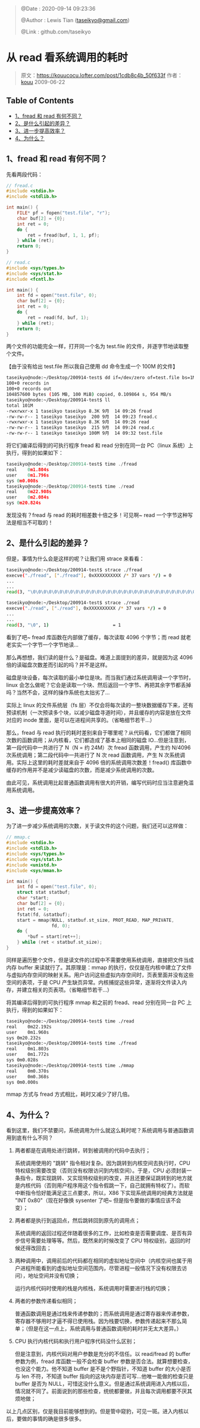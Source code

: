 > @Date    : 2020-09-14 09:23:36
>
> @Author  : Lewis Tian (taseikyo@gmail.com)
>
> @Link    : github.com/taseikyo

# 从 read 看系统调用的耗时

> 原文：https://kouucocu.lofter.com/post/1cdb8c4b_50f633f 作者：[kouu](https://kouucocu.lofter.com/) 2009-06-22

## Table of Contents

- [1、fread 和 read 有何不同？](#1、fread-和-read-有何不同？)
- [2、是什么引起的差异？](#2、是什么引起的差异？)
- [3、进一步提高效率？](#3、进一步提高效率？)
- [4、为什么？](#4、为什么？)

## 1、fread 和 read 有何不同？

先看两段代码：

```C
// fread.c
#include <stdio.h>
#include <stdlib.h>

int main() {
	FILE* pf = fopen("test.file", "r");
	char buf[2] = {0};
	int ret = 0;
	do {
		ret = fread(buf, 1, 1, pf);
	} while (ret);
	return 0;
}
```

```C
// read.c
#include <sys/types.h>
#include <sys/stat.h>
#include <fcntl.h>

int main() {
	int fd = open("test.file", 0);
	char buf[2] = {0};
	int ret = 0;
	do {
		ret = read(fd, buf, 1);
	} while (ret);
	return 0;
}
```


两个文件的功能完全一样，打开同一个名为 test.file 的文件，并逐字节地读取整个文件。

【由于没有给出 test.file 所以我自己使用 dd 命令生成一个 100M 的文件】

```bash
taseikyo@node:~/Desktop/200914-test$ dd if=/dev/zero of=test.file bs=1M count=100 
100+0 records in
100+0 records out
104857600 bytes (105 MB, 100 MiB) copied, 0.109864 s, 954 MB/s
taseikyo@node:~/Desktop/200914-test$ ll
total 101M
-rwxrwxr-x 1 taseikyo taseikyo 8.3K 9月  14 09:26 fread
-rw-rw-r-- 1 taseikyo taseikyo  200 9月  14 09:23 fread.c
-rwxrwxr-x 1 taseikyo taseikyo 8.3K 9月  14 09:26 read
-rw-rw-r-- 1 taseikyo taseikyo  215 9月  14 09:24 read.c
-rw-rw-r-- 1 taseikyo taseikyo 100M 9月  14 09:32 test.file
```

将它们编译后得到的可执行程序 fread 和 read 分别在同一台 PC（linux 系统）上执行，得到的如果如下：

```C
taseikyo@node:~/Desktop/200914-test$ time ./fread
real	0m1.804s
user	0m1.796s
sys	0m0.008s
taseikyo@node:~/Desktop/200914-test$ time ./read
real	0m22.908s
user	0m2.084s
sys	0m20.824s
```

发现没有？fread 与 read 的耗时相差数十倍之多！可见啊~ read 一个字节这种写法是相当不可取的！

## 2、是什么引起的差异？

但是，事情为什么会是这样的呢？让我们用 strace 来看看：

```bash
taseikyo@node:~/Desktop/200914-test$ strace ./fread
execve("./fread", ["./fread"], 0xXXXXXXXXXX /* 37 vars */) = 0
...
...
read(3, "\0\0\0\0\0\0\0\0\0\0\0\0\0\0\0\0\0\0\0\0\0\0\0\0\0\0\0\0\0\0\0\0"..., 4096) = 4096

taseikyo@node:~/Desktop/200914-test$ strace ./read
execve("./read", ["./read"], 0xXXXXXXXXXX /* 37 vars */) = 0
...
...
read(3, "\0", 1)                        = 1
```

看到了吧~ fread 库函数在内部做了缓存，每次读取 4096 个字节；而 read 就老老实实一个字节一个字节地读...

那么再想想，我们读的是什么？是磁盘。难道上面提到的差异，就是因为这 4096 倍的读磁盘次数差而引起的吗？并不是这样。

磁盘是块设备，每次读取的最小单位是块。而当我们通过系统调用读一个字节时，linux 会怎么做呢？它会是读取一个块、然后返回一个字节、再把其余字节都丢掉吗？当然不会，这样的操作系统也太拙劣了...

实际上 linux 的文件系统层（fs 层）不仅会将每次读的一整块数据缓存下来，还有预读机制（一次预读多个块，以减少磁盘寻道时间），并且缓存的内容是放在文件对应的 inode 里面，是可以在进程间共享的。（省略细节若干...）

那么，fread 与 read 执行的耗时差别来自于哪里呢？从代码看，它们都做了相同次数的函数调用；从内核看，它们都造成了基本上相同的磁盘 IO...但是注意到，第一段代码中一共进行了 N（N = 约 24M）次 fread 函数调用，产生约 N/4096 次系统调用；第二段代码中一共进行了 N 次 read 函数调用，产生 N 次系统调用。实际上这里的耗时差就来自于 4096 倍的系统调用次数差！fread() 库函数中缓存的作用并不是减少读磁盘的次数，而是减少系统调用的次数。

由此可见，系统调用比起普通函数调用有很大的开销，编写代码时应当注意避免滥用系统调用。

## 3、进一步提高效率？

为了进一步减少系统调用的次数，关于读文件的这个问题，我们还可以这样做：

```C
// mmap.c
#include <stdio.h>
#include <stdlib.h>
#include <sys/types.h>
#include <sys/stat.h>
#include <unistd.h>
#include <sys/mman.h>

int main() {
	int fd = open("test.file", 0);
	struct stat statbuf;
	char *start;
	char buf[2] = {0};
	int ret = 0;
	fstat(fd, &statbuf);
	start = mmap(NULL, statbuf.st_size, PROT_READ, MAP_PRIVATE,
	             fd, 0);
	do {
		*buf = start[ret++];
	} while (ret < statbuf.st_size);
}
```

同样是遍历整个文件，但是读文件的过程中不需要使用系统调用，直接把文件当成内存 buffer 来读就行了。其原理是：mmap 的执行，仅仅是在内核中建立了文件与虚拟内存空间的映射关系。用户访问这些虚拟内存空间时，页表里面并没有这些空间的表项，于是 CPU 产生缺页异常。内核捕捉这些异常，逐渐将文件读入内存，并建立相关的页表项。（省略细节若干...）

将其编译后得到的可执行程序 mmap 和之前的 fread、read 分别在同一台 PC 上执行，得到的如果如下：

```bash
taseikyo@node:~/Desktop/200914-test$ time ./read
real	0m22.192s
user	0m1.960s
sys	0m20.232s
taseikyo@node:~/Desktop/200914-test$ time ./fread
real	0m1.803s
user	0m1.772s
sys	0m0.028s
taseikyo@node:~/Desktop/200914-test$ time ./mmap
real	0m0.370s
user	0m0.368s
sys	0m0.000s
```

mmap 方式与 fread 方式相比，耗时又减少了好几倍。

## 4、为什么？

看到这里，我们不禁要问，系统调用为什么就这么耗时呢？系统调用与普通函数调用到底有什么不同？

1. 两者都是在调用处进行跳转，转到被调用的代码中去执行；

	系统调用使用的 "跳转" 指令相对复杂。因为跳转到内核空间去执行时，CPU 特权级别需要改变（否则没有权限访问到内核空间）。于是，CPU 必须封装一条指令，既实现跳转、又实现特权级别的改变，并且还要保证跳转到的地方就是内核代码（否则用户程序用这个指令假跳一下，自己就拥有特权了）。而软中断指令恰好能满足这三点要求，所以，X86 下实现系统调用的经典方法就是 "INT 0x80"（现在好像换 sysenter 了吧~ 但是指令要做的事情应该不会变）；

2. 两者都是执行到返回点，然后跳转回到原先的调用点；

	系统调用的返回过程还伴随着很多的工作，比如检查是否需要调度、是否有异步信号需要处理等等。然后，既然来的时候改变了 CPU 特权级别，返回的时候还得改回去；

3. 两种调用中，调用前后的代码都在相同的虚拟地址空间中（内核空间也属于用户进程所能看到的虚拟地址空间范围内，尽管进程一般情况下没有权限去访问），地址空间并没有切换；

	运行内核代码时使用的栈是内核栈，系统调用时需要进行栈的切换；

4. 两者的参数传递看似相同；

	普通函数调用是通过栈来传递参数的；而系统调用是通过寄存器来传递参数，寄存器不够用时才逼不得已使用栈。因为栈要切换，参数传递起来不那么简单；（但是在这一点上，系统调用与普通函数调用的耗时并无太大差异。）

5. CPU 执行内核代码和执行用户程序代码没什么区别；

	但是注意到，内核代码对用户参数是充分的不信任。以 read/fread 的 buffer 参数为例，fread 库函数一般不会检查 buffer 参数是否合法。就算想要检查，也没这个能力。他不知道 buffer 是不是个野指针，不知道 buffer 的大小是否与 len 不符，不知道 buffer 指向的这块内存是否可写...他唯一能做的检查只是 buffer 是否为 NULL，可惜这没什么意义。但是通过系统调用进入内核以后，情况就不同了。前面说到的那些检查，统统都要做，并且每次调用都要不厌其烦地做；

以上几点区别，仅是我目前能够想到的。但是管中窥豹，可见一斑。进入内核以后，要做的事情的确是很多很多。